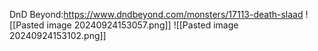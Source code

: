 DnD Beyond:https://www.dndbeyond.com/monsters/17113-death-slaad
![[Pasted image 20240924153057.png]]
![[Pasted image 20240924153102.png]]
